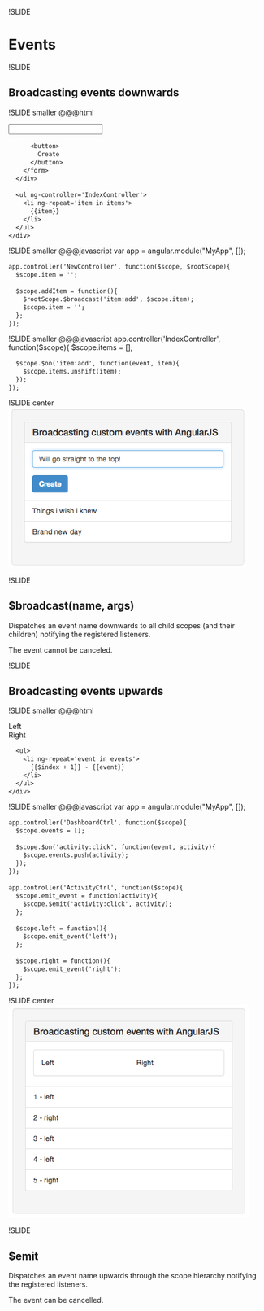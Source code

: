 !SLIDE
# Events #

!SLIDE
## Broadcasting events downwards ##

!SLIDE smaller
    @@@html
    <body ng-app='MyApp'>
      <div ng-controller='NewController'>
        <form ng-submit='addItem()'>
          <input type='text' ng-model='item'>

          <button>
            Create
          </button>
        </form>
      </div>

      <ul ng-controller='IndexController'>
        <li ng-repeat='item in items'>
          {{item}}
        </li>
      </ul>
    </div>
  </body>

!SLIDE smaller
    @@@javascript
    var app = angular.module("MyApp", []);

    app.controller('NewController', function($scope, $rootScope){
      $scope.item = '';

      $scope.addItem = function(){
        $rootScope.$broadcast('item:add', $scope.item);
        $scope.item = '';
      };
    });

!SLIDE smaller
    @@@javascript
    app.controller('IndexController', function($scope){
      $scope.items = [];

      $scope.$on('item:add', function(event, item){
        $scope.items.unshift(item);
      });
    });

!SLIDE center
![broadcast event](broadcast_event.png)

!SLIDE
## $broadcast(name, args) ##
Dispatches an event name downwards to all child scopes (and their children) notifying the registered listeners.

The event cannot be canceled.

!SLIDE
## Broadcasting events upwards ##


!SLIDE smaller
    @@@html
    <div ng-controller='DashboardCtrl'>
      <div ng-controller='ActivityCtrl'>
        <div>
          <div ng-click='left()'>
            Left
          </div>
          <div ng-click='right()'>
            Right
          </div>
        </div>
      </div>

      <ul>
        <li ng-repeat='event in events'>
          {{$index + 1}} - {{event}}
        </li>
      </ul>
    </div>

!SLIDE smaller
    @@@javascript
    var app = angular.module("MyApp", []);

    app.controller('DashboardCtrl', function($scope){
      $scope.events = [];

      $scope.$on('activity:click', function(event, activity){
        $scope.events.push(activity);
      });
    });

    app.controller('ActivityCtrl', function($scope){
      $scope.emit_event = function(activity){
        $scope.$emit('activity:click', activity);
      };

      $scope.left = function(){
        $scope.emit_event('left');
      };

      $scope.right = function(){
        $scope.emit_event('right');
      };
    });

!SLIDE center
![emit event](emit_event.png)

!SLIDE
## $emit ##
Dispatches an event name upwards through the scope hierarchy notifying the registered listeners.

The event can be cancelled.
